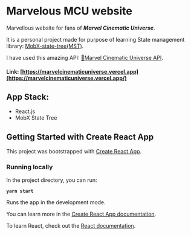 # Marvelous MCU website
	
Marvellous website for fans of ***Marvel Cinematic Universe***.

It is a personal project made for purpose of learning State management library: [MobX-state-tree(MST)](https://mobx-state-tree.js.org/).

I have used this amazing API: [🦸Marvel Cinematic Universe API](https://github.com/AugustoMarcelo/mcuapi).
#### Link: [https://marvelcinematicuniverse.vercel.app](https://marvelcinematicuniverse.vercel.app/)

## App Stack:
- React.js
- MobX State Tree

## Getting Started with Create React App

This project was bootstrapped with [Create React App](https://github.com/facebook/create-react-app).

### Running locally

In the project directory, you can run:

**`yarn start`**

Runs the app in the development mode.

You can learn more in the [Create React App documentation](https://facebook.github.io/create-react-app/docs/getting-started).

To learn React, check out the [React documentation](https://reactjs.org/).
